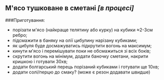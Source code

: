 М'ясо тушковане в сметані _[в процесі]_
-------------------------

###Приготування:

- порізати м'ясо (найкраще телятину або курку) на кубики ≈2-3см ребро;
- підсмажити в баняку на олії цибулину нарізану кубиками;
- як цибуля буде досмажуватись підкрутити вогонь на максимум;
- кинути м'ясо і перемішувати поки не обсмажиться зі всіх боків;
- скрутити вогонь на мінімум, додати баночку сметани, накрити кришкою і готувати 30хв;
- додати болгарський перець порізаний кубиками і готувати ще 10хв;
- додати солі/перцю до смаку? (може є резон додавати швидше)
